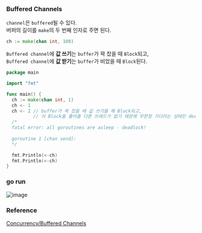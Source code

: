 ### Buffered Channels
`channel`은 `buffered`될 수 있다.<br>
버퍼의 길이를 `make`의 두 번째 인자로 주면 된다.<br>
```go
ch := make(chan int, 100) 
```

`Buffered channel`에 **값 쓰기**는 `buffer`가 꽉 찼을 때 `Block`되고,<br>
`Buffered channel`에 **값 받기**는 `buffer`가 비었을 때 `Block`된다.<br>
```go
package main

import "fmt"

func main() {
  ch := make(chan int, 1)
  ch <- 1
  ch <- 2 // buffer가 꽉 찼을 때 값 쓰기를 해 Block되고,
          // 이 Block을 풀어줄 다른 쓰레드가 없기 때문에 무한정 기다리는 상태인 deadlock이 발생한다.
  /*
  fatal error: all goroutines are asleep - deadlock!
  
  goroutine 1 [chan send]:
  */

  fmt.Println(<-ch)
  fmt.Println(<-ch)
}
```

### go run
![image](https://github.com/user-attachments/assets/edd50c36-58b2-4979-9d71-6eacb22036b7)


### Reference
[Concurrency/Buffered Channels](https://go.dev/tour/concurrency/3)<br>
